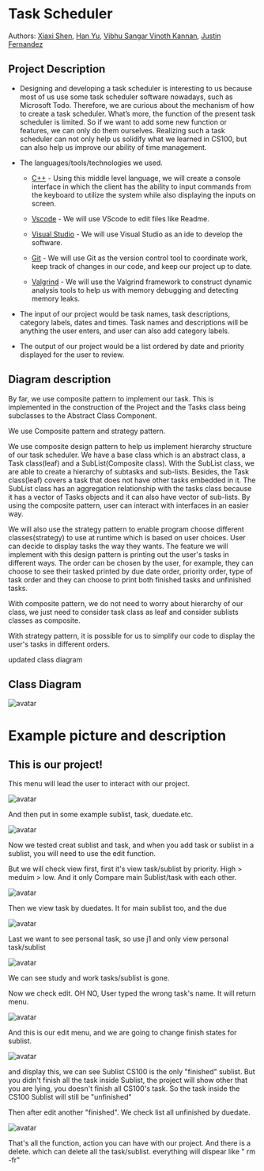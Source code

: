 # Task Scheduler 
 
  Authors: [Xiaxi Shen](https://github.com/xshen053), [Han Yu](https://github.com/BFLion), [Vibhu Sangar Vinoth Kannan](https://github.com/VibhuSVK), [Justin Fernandez](https://github.com/j9950)

## Project Description
* Designing and developing a task scheduler is interesting to us because most of us use some task scheduler software nowadays, such as Microsoft Todo. Therefore, we are curious about the mechanism of how to create a task scheduler. What’s more, the function of the present task scheduler is limited. So if we want to add some new function or features, we can only do them ourselves. Realizing such a task scheduler can not only help us solidify what we learned in CS100, but can also help us improve our ability of time management.
  
 
* The languages/tools/technologies we used.
    * [C++](https://www.cplusplus.com/) - Using this middle level language, we will create a console interface in which the client has the ability to input commands from the keyboard to utilize the system while also displaying the inputs on screen.
    
    * [Vscode](https://code.visualstudio.com/) - We will use VScode to edit files like Readme.
    
    * [Visual Studio](https://cmake.org/) - We will use Visual Studio as an ide to develop the software.
    
    * [Git](https://git-scm.com/) - We will use Git as the version control tool to coordinate work, keep track of changes in our code, and keep our project up to date. 
    
    * [Valgrind](https://valgrind.org/) - We will use the Valgrind framework to construct dynamic analysis tools to help us with memory debugging and detecting memory leaks.



 * The input of our project would be task names, task descriptions, category labels, dates and times. Task names and descriptions will be anything the user enters, and user can also add category labels.
 * The output of our project would  be a list ordered by date and priority displayed for the user to review.




## Diagram description

By far, we use composite pattern to implement our task. This is implemented in the construction of the Project and the Tasks class being subclasses to the Abstract Class Component. 
   


 We use Composite pattern and strategy pattern.

 We use composite design pattern to help us implement hierarchy structure of our task scheduler.
We have a base class which is an abstract class, a Task class(leaf) and a SubList(Composite class). With the SubList class, we are able to create a hierarchy of subtasks and sub-lists. Besides, the Task class(leaf) covers a task that does not have other tasks embedded in it. The SubList class has an aggregation relationship with the tasks class because it has a vector of Tasks objects and it can also have vector of sub-lists. By using the composite pattern, user can interact with interfaces in an easier way.

We will also use the strategy pattern to enable program choose different classes(strategy) to use at runtime which is based on user choices. User can decide to display tasks the way they wants. The feature we will implement with this design pattern is printing out the user's tasks in different ways. The order can be chosen by the user, for example, they can choose to see their tasked printed by due date order, priority order, type of task order and they can choose to print both finished tasks and unfinished tasks. 


 With composite pattern, we do not need to worry about hierarchy of our class, we just need to consider task class as leaf and consider sublists classes as composite.
 
 With strategy pattern, it is possible for us to simplify our code to display the user's tasks in different orders.

 updated class diagram
## Class Diagram
![avatar](https://github.com/cs100/final-project-xshen053-hyu146-jfern025-vvino005/raw/master/UML/finaldiagram.png)

# Example picture and description
## This is our project!
This menu will lead the user to interact with our project.

![avatar](https://github.com/cs100/final-project-xshen053-hyu146-jfern025-vvino005/blob/master/picture/menu.png)

And then put in some example sublist, task, duedate.etc.

![avatar](https://github.com/cs100/final-project-xshen053-hyu146-jfern025-vvino005/blob/master/picture/PutExamplein.png)

Now we tested creat sublist and task, and when you add task or sublist in a sublist, you will need to use the edit function.

But we will check view first, first it's view task/sublist by priority. High > meduim > low. And it only Compare main Sublist/task with each other.

![avatar](https://github.com/cs100/final-project-xshen053-hyu146-jfern025-vvino005/blob/master/picture/h1.png)

Then we view task by duedates. It for main sublist too, and the due 

![avatar](https://github.com/cs100/final-project-xshen053-hyu146-jfern025-vvino005/blob/master/picture/i1.png)

Last we want to see personal task, so use j1 and only view personal task/sublist

![avatar](https://github.com/cs100/final-project-xshen053-hyu146-jfern025-vvino005/blob/master/picture/j1personal.png)

We can see study and work tasks/sublist is gone.

Now we check edit. OH NO, User typed the wrong task's name. It will return menu.

![avatar]( https://github.com/cs100/final-project-xshen053-hyu146-jfern025-vvino005/blob/master/picture/wrong%20name%20about%20task.png)

And this is our edit menu, and we are going to change finish states for sublist.

![avatar](https://github.com/cs100/final-project-xshen053-hyu146-jfern025-vvino005/blob/master/picture/change%20finished%20and%20display.png)
 
 and display this, we can see Sublist CS100 is the only "finished" sublist. But you didn't finish all the task inside Sublist, the project will show other that you are lying, you doesn't finish all CS100's task. So the task inside the CS100 Sublist will still be "unfinished"
 
 
 Then after edit another "finished". We check list all unfinished by duedate.
 
![avatar](https://github.com/cs100/final-project-xshen053-hyu146-jfern025-vvino005/blob/master/picture/unfinished%20by%20duedate.png)

That's all the function, action you can have with our project. And there is a delete. which can delete all the task/sublist. everything will dispear like " rm -fr"










 


